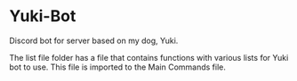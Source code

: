 # Yuki-Bot
Discord bot for server based on my dog, Yuki.

The list file folder has a file that contains functions with various lists for Yuki bot to use. This file is imported to the Main Commands file.
